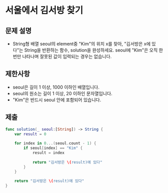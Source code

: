 # 서울에서 김서방 찾기
## 문제 설명
- String형 배열 seoul의 element중 "Kim"의 위치 x를 찾아, "김서방은 x에 있다"는 String을 반환하는 함수, solution을 완성하세요. seoul에 "Kim"은 오직 한 번만 나타나며 잘못된 값이 입력되는 경우는 없습니다.

## 제한사항
- seoul은 길이 1 이상, 1000 이하인 배열입니다.
- seoul의 원소는 길이 1 이상, 20 이하인 문자열입니다.
- "Kim"은 반드시 seoul 안에 포함되어 있습니다.


## 제출

```swift
func solution(_ seoul:[String]) -> String {
    var result = 0
    
    for index in 0...(seoul.count - 1) {
        if seoul[index] == "Kim" {
            result = index
            
            return "김서방은 \(result)에 있다"
        }
    }
    
    return "김서방은 \(result)에 있다"
}
```
